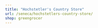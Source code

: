 ```yaml
---
title: "Hochstetler's Country Store"
url: /seneca/hochstetlers-country-store/
shop: greengrocer
---
```

